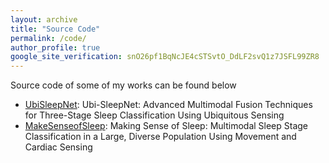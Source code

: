 ```yaml
---
layout: archive
title: "Source Code"
permalink: /code/
author_profile: true
google_site_verification: snO26pf1BqNcJE4cSTSvtO_DdLF2svQ1z7JSFL99ZR8
---
```

Source code of some of my works can be found below

* [UbiSleepNet](https://github.com/bzhai/Ubi-SleepNet): Ubi-SleepNet: Advanced Multimodal Fusion Techniques for Three-Stage Sleep Classification Using Ubiquitous Sensing
* [MakeSenseofSleep](https://github.com/bzhai/multimodal_sleep_stage_benchmark): Making Sense of Sleep: Multimodal Sleep Stage Classification in a Large, Diverse Population Using Movement and Cardiac Sensing

